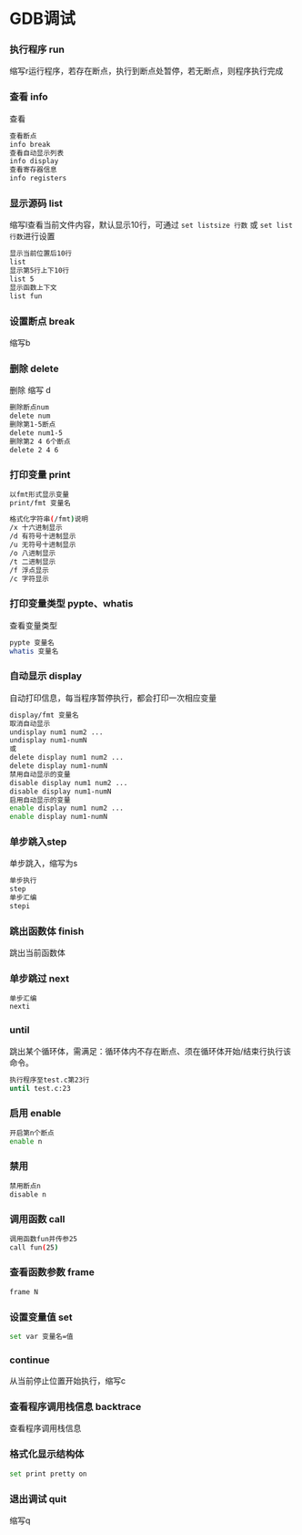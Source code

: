# GDB调试

### 执行程序 run

缩写r运行程序，若存在断点，执行到断点处暂停，若无断点，则程序执行完成

### 查看 info

查看

```bash
查看断点
info break
查看自动显示列表
info display
查看寄存器信息
info registers
```

### 显示源码 list

缩写l查看当前文件内容，默认显示10行，可通过 `set listsize 行数` 或 `set list 行数`进行设置

```bash
显示当前位置后10行
list
显示第5行上下10行
list 5
显示函数上下文
list fun
```

### 设置断点 break

缩写b

### 删除 delete 

删除 缩写 d 

```bash
删除断点num
delete num
删除第1-5断点
delete num1-5
删除第2 4 6个断点
delete 2 4 6
```

### 打印变量 print

```bash
以fmt形式显示变量
print/fmt 变量名
```

```bash
格式化字符串(/fmt)说明
/x 十六进制显示
/d 有符号十进制显示
/u 无符号十进制显示
/o 八进制显示
/t 二进制显示
/f 浮点显示
/c 字符显示
```

### 打印变量类型 pypte、whatis

查看变量类型

```bash
pypte 变量名
whatis 变量名
```

### 自动显示 display

自动打印信息，每当程序暂停执行，都会打印一次相应变量

```bash
display/fmt 变量名
取消自动显示
undisplay num1 num2 ...
undisplay num1-numN
或
delete display num1 num2 ...
delete display num1-numN
禁用自动显示的变量
disable display num1 num2 ...
disable display num1-numN
启用自动显示的变量
enable display num1 num2 ...
enable display num1-numN
```

### 单步跳入step

单步跳入，缩写为s

```bash
单步执行
step
单步汇编
stepi
```



### 跳出函数体 finish

跳出当前函数体

### 单步跳过 next

```bash
单步汇编
nexti
```



### until

跳出某个循环体，需满足：循环体内不存在断点、须在循环体开始/结束行执行该命令。

```bash
执行程序至test.c第23行
until test.c:23
```

### 启用 enable

```bash
开启第n个断点
enable n
```

### 禁用

```bash
禁用断点n
disable n
```

### 调用函数 call

```bash
调用函数fun并传参25
call fun(25)
```

### 查看函数参数 frame

```bash
frame N
```

### 设置变量值 set

```bash
set var 变量名=值
```

### continue

从当前停止位置开始执行，缩写c

### 查看程序调用栈信息 backtrace

查看程序调用栈信息

### 格式化显示结构体

```bash
set print pretty on
```











### 退出调试 quit

缩写q


